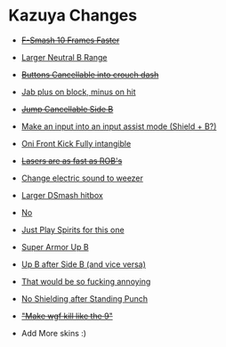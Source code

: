 # Kazuya Changes

- ~~[F-Smash 10 Frames Faster](https://discord.com/channels/227222780565913600/1085343630715273276/1085382564346331207)~~
- [Larger Neutral B Range](https://discord.com/channels/227222780565913600/1085343630715273276/1085382718302474250)
- ~~[Buttons Cancellable into crouch dash](https://discord.com/channels/227222780565913600/1085343630715273276/1086009823776227328)~~
- [Jab plus on block, minus on hit](https://discord.com/channels/227222780565913600/1085343630715273276/1086500924240965694)
- ~~[Jump Cancellable Side B](https://discord.com/channels/227222780565913600/1085343630715273276/1087840165327810660)~~
- [Make an input into an input assist mode (Shield + B?)](https://discord.com/channels/227222780565913600/1085343630715273276/1088222052139421806)
- [Oni Front Kick Fully intangible](https://discord.com/channels/227222780565913600/1085343630715273276/1088268852833550447)
- ~~[Lasers are as fast as ROB's](https://discord.com/channels/227222780565913600/1085343630715273276/1088642569082249327)~~
- [Change electric sound to weezer](https://discord.com/channels/227222780565913600/1085343630715273276/1088911350706753566)
- [Larger DSmash hitbox](https://discord.com/channels/227222780565913600/1085343630715273276/1090384318007885914)
- [No](https://discord.com/channels/227222780565913600/1085343630715273276/1090393347266465933)
- [Just Play Spirits for this one](https://discord.com/channels/227222780565913600/1085343630715273276/1092192499021381742)
- [Super Armor Up B](https://discord.com/channels/227222780565913600/1085343630715273276/1094392800465911869)
- [Up B after Side B (and vice versa)](https://discord.com/channels/227222780565913600/1085343630715273276/1094394529001513061)
- [That would be so fucking annoying](https://discord.com/channels/227222780565913600/1085343630715273276/1097039293739966544)
- [No Shielding after Standing Punch](https://discord.com/channels/227222780565913600/1085343630715273276/1097510035334115388)
- ~~["Make wgf kill like the 9"](https://discord.com/channels/227222780565913600/1085343630715273276/1097532472830464010)~~


- Add More skins :)
